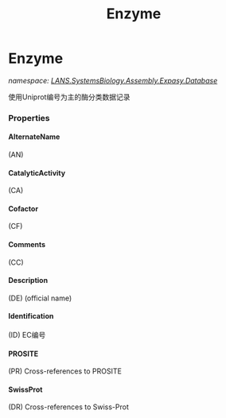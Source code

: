 ﻿---
title: Enzyme
---

# Enzyme
_namespace: [LANS.SystemsBiology.Assembly.Expasy.Database](N-LANS.SystemsBiology.Assembly.Expasy.Database.html)_

使用Uniprot编号为主的酶分类数据记录




### Properties

#### AlternateName
(AN)
#### CatalyticActivity
(CA)
#### Cofactor
(CF)
#### Comments
(CC)
#### Description
(DE) (official name)
#### Identification
(ID) EC编号
#### PROSITE
(PR) Cross-references to PROSITE
#### SwissProt
(DR) Cross-references to Swiss-Prot

